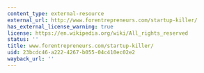 ```yaml
---
content_type: external-resource
external_url: http://www.forentrepreneurs.com/startup-killer/
has_external_license_warning: true
license: https://en.wikipedia.org/wiki/All_rights_reserved
status: ''
title: www.forentrepreneurs.com/startup-killer/
uid: 23bcdc46-a222-4267-b055-04c410ec02e2
wayback_url: ''
---
```

